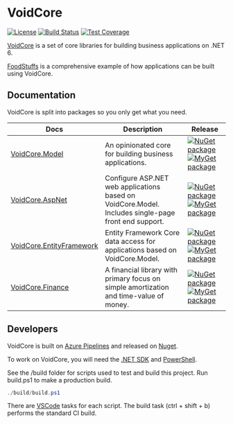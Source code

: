 # VoidCore

[![License](https://img.shields.io/github/license/void-type/VoidCore.svg)](https://github.com/void-type/VoidCore/blob/main/LICENSE.txt)
[![Build Status](https://img.shields.io/azure-devops/build/void-type/VoidCore/1.svg)](https://dev.azure.com/void-type/VoidCore/_build/latest?definitionId=1&branchName=main)
[![Test Coverage](https://img.shields.io/azure-devops/coverage/void-type/VoidCore/1.svg)](https://dev.azure.com/void-type/VoidCore/_build/latest?definitionId=1&branchName=main)

[VoidCore](https://github.com/void-type/voidcore) is a set of core libraries for building business applications on .NET 6.

[FoodStuffs](https://github.com/void-type/foodstuffs) is a comprehensive example of how applications can be built using VoidCore.

## Documentation

VoidCore is split into packages so you only get what you need.

| Docs | Description | Release |
| --- | --- | --- |
| [VoidCore.Model](docs/model.md) | An opinionated core for building business applications. | [![NuGet package](https://img.shields.io/nuget/v/VoidCore.Model.svg)](https://www.nuget.org/packages/VoidCore.Model/) [![MyGet package](https://img.shields.io/myget/voidcoredev/vpre/VoidCore.Model.svg?label=myget)](https://www.myget.org/feed/voidcoredev/package/nuget/VoidCore.Model) |
| [VoidCore.AspNet](docs/aspnet.md) | Configure ASP.NET web applications based on VoidCore.Model. Includes single-page front end support. | [![NuGet package](https://img.shields.io/nuget/v/VoidCore.AspNet.svg)](https://www.nuget.org/packages/VoidCore.AspNet/) [![MyGet package](https://img.shields.io/myget/voidcoredev/vpre/VoidCore.AspNet.svg?label=myget)](https://www.myget.org/feed/voidcoredev/package/nuget/VoidCore.AspNet) |
| [VoidCore.EntityFramework](docs/entityFramework.md) | Entity Framework Core data access for applications based on VoidCore.Model. | [![NuGet package](https://img.shields.io/nuget/v/VoidCore.EntityFramework.svg)](https://www.nuget.org/packages/VoidCore.EntityFramework/) [![MyGet package](https://img.shields.io/myget/voidcoredev/vpre/VoidCore.EntityFramework.svg?label=myget)](https://www.myget.org/feed/voidcoredev/package/nuget/VoidCore.EntityFramework) |
| [VoidCore.Finance](docs/finance.md) | A financial library with primary focus on simple amortization and time-value of money. | [![NuGet package](https://img.shields.io/nuget/v/VoidCore.Finance.svg)](https://www.nuget.org/packages/VoidCore.Finance/) [![MyGet package](https://img.shields.io/myget/voidcoredev/vpre/VoidCore.Finance.svg?label=myget)](https://www.myget.org/feed/voidcoredev/package/nuget/VoidCore.Finance) |

## Developers

VoidCore is built on [Azure Pipelines](https://dev.azure.com/void-type/VoidCore/_build/latest?definitionId=1&branchName=main) and released on [Nuget](https://www.nuget.org/packages?q=voidcore&prerel=false).

To work on VoidCore, you will need the [.NET SDK](https://dotnet.microsoft.com/download) and [PowerShell](https://github.com/PowerShell/PowerShell/releases/latest).

See the /build folder for scripts used to test and build this project. Run build.ps1 to make a production build.

```powershell
./build/build.ps1
```

There are [VSCode](https://code.visualstudio.com/) tasks for each script. The build task (ctrl + shift + b) performs the standard CI build.
